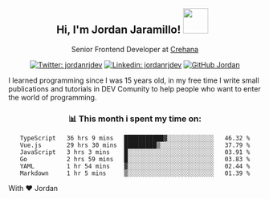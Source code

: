<div align="center">
<h2 style="margin-right:10px;">Hi, I'm Jordan Jaramillo! <img src="https://media.giphy.com/media/Wj7lNjMNDxSmc/source.gif" width="50" > </h2>

<p>Senior Frontend Developer at <a href="https://www.crehana.com/">Crehana</a></p>

[![Twitter: jordanrjdev](https://img.shields.io/twitter/follow/jordanrjdev?style=social)](https://twitter.com/jordanrjdev)
[![Linkedin: jordanrjdev](https://img.shields.io/badge/-jordanrjdev-blue?style=flat-square&logo=Linkedin&logoColor=white&link=https://www.linkedin.com/in/jordanrjdev/)](https://www.linkedin.com/in/jordanrjdev/)
[![GitHub Jordan](https://img.shields.io/github/followers/jnadroj?label=follow&style=social)](https://github.com/jnadroj)

</div>
I learned programming since I was 15 years old, in my free time I write small publications and tutorials in DEV Comunity to help people who want to enter the world of programming.

<div align="center">

### 📊 **This month i spent my time on:**

<!--START_SECTION:waka-->

```text
TypeScript   36 hrs 9 mins   ███████████▓░░░░░░░░░░░░░   46.32 %
Vue.js       29 hrs 30 mins  █████████▒░░░░░░░░░░░░░░░   37.79 %
JavaScript   3 hrs 3 mins    █░░░░░░░░░░░░░░░░░░░░░░░░   03.91 %
Go           2 hrs 59 mins   █░░░░░░░░░░░░░░░░░░░░░░░░   03.83 %
YAML         1 hr 54 mins    ▓░░░░░░░░░░░░░░░░░░░░░░░░   02.44 %
Markdown     1 hr 5 mins     ▒░░░░░░░░░░░░░░░░░░░░░░░░   01.39 %
```

<!--END_SECTION:waka-->

</div>

With ❤️ Jordan
